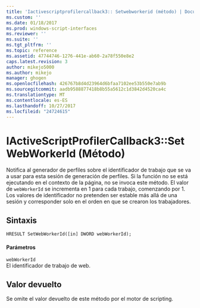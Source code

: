 ```yaml
---
title: 'Iactivescriptprofilercallback3:: Setwebworkerid (método) | Documentos de Microsoft'
ms.custom: ''
ms.date: 01/18/2017
ms.prod: windows-script-interfaces
ms.reviewer: ''
ms.suite: ''
ms.tgt_pltfrm: ''
ms.topic: reference
ms.assetid: 47744746-1276-441e-ab60-2a78f550e8e2
caps.latest.revision: 3
author: mikejo5000
ms.author: mikejo
manager: ghogen
ms.openlocfilehash: 426767b8d4d23964d6bfaa7102ee53b550e7ab9b
ms.sourcegitcommit: aadb9588877418b8b55a5612c1d3842d4520ca4c
ms.translationtype: MT
ms.contentlocale: es-ES
ms.lasthandoff: 10/27/2017
ms.locfileid: "24724615"
---
```

# <a name="iactivescriptprofilercallback3setwebworkerid-method"></a>IActiveScriptProfilerCallback3::SetWebWorkerId (Método)
Notifica al generador de perfiles sobre el identificador de trabajo que se va a usar para esta sesión de generación de perfiles. Si la función no se está ejecutando en el contexto de la página, no se invoca este método. El valor de `webWorkerId` se incrementa en 1 para cada trabajo, comenzando por 1. Los valores de identificador no pretenden ser estable más allá de una sesión y corresponder solo en el orden en que se crearon los trabajadores.  
  
## <a name="syntax"></a>Sintaxis  
  
```  
HRESULT SetWebWorkerId([in] DWORD webWorkerId);  
```  
  
#### <a name="parameters"></a>Parámetros  
 `webWorkerId`  
 El identificador de trabajo de web.  
  
## <a name="return-value"></a>Valor devuelto  
 Se omite el valor devuelto de este método por el motor de scripting.